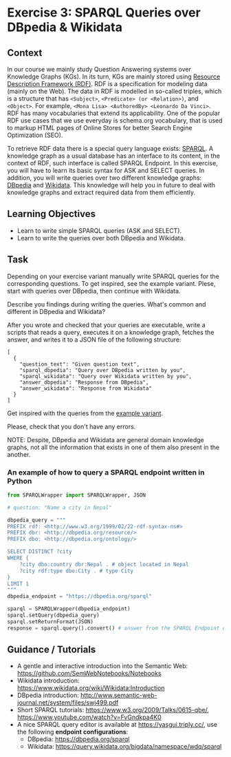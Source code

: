 # Exercise 3: SPARQL Queries over DBpedia & Wikidata

## Context

In our course we mainly study Question Answering systems over Knowledge Graphs (KGs). In its turn, KGs are mainly stored using [Resource Description Framework (RDF)](https://www.w3.org/TR/rdf-syntax-grammar/). RDF is a specification for modeling data (mainly on the Web). The data in RDF is modelled in so-called triples, which is a structure that has `<Subject>`, `<Predicate> (or <Relation>)`, and `<Object>`. For example, `<Mona Lisa> <AuthoredBy> <Leonardo Da Vinci>`. RDF has many vocabularies that extend its applicability. One of the popular RDF use cases that we use everyday is schema.org vocabulary, that is used to markup HTML pages of Online Stores for better Search Engine Optimization (SEO).

To retrieve RDF data there is a special query language exists: [SPARQL](https://www.w3.org/TR/sparql11-overview/). A knowledge graph as a usual database has an interface to its content, in the context of RDF, such interface is called SPARQL Endpoint. In this exercise, you will have to learn its basic syntax for ASK and SELECT queries. In addition, you will write queries over two different knowledge graphs: [DBpedia](https://www.dbpedia.org/) and [Wikidata](https://www.wikidata.org/wiki/Wikidata:Main_Page). This knowledge will help you in future to deal with knowledge graphs and extract required data from them efficiently.


## Learning Objectives

* Learn to write simple SPARQL queries (ASK and SELECT).
* Learn to write the queries over both DBpedia and Wikidata.

## Task

Depending on your exercise variant manually write SPARQL queries for the corresponding questions. To get inspired, see the example variant. Plese, start with queries over DBpedia, then continue with Wikidata.

Describe you findings during writing the queries. What's common and different in DBpedia and Wikidata?

After you wrote and checked that your queries are executable, write a scripts that reads a query, executes it on a knowledge graph, fetches the answer, and writes it to a JSON file of the following structure:

```
[
  {
    "question_text": "Given question text",
    "sparql_dbpedia": "Query over DBpedia written by you",
    "sparql_wikidata": "Query over Wikidata written by you",
    "answer_dbpedia": "Response from DBpedia",
    "answer_wikidata": "Response from Wikidata"
  }
]
```

Get inspired with the queries from the [example variant](https://github.com/Perevalov/qa_chatbots_exercises/blob/7d4984a6e8a218a3f657c83a7235f06e8f12ca9d/exercise_3/variant_example/README.md).

Please, check that you don't have any errors.

NOTE: Despite, DBpedia and Wikidata are general domain knowledge graphs, not all the information that exists in one of them also present in the another.

### An example of how to query a SPARQL endpoint written in Python

```python
from SPARQLWrapper import SPARQLWrapper, JSON

# question: "Name a city in Nepal"

dbpedia_query = """
PREFIX rdf: <http://www.w3.org/1999/02/22-rdf-syntax-ns#>
PREFIX dbr: <http://dbpedia.org/resource/>
PREFIX dbo: <http://dbpedia.org/ontology/> 

SELECT DISTINCT ?city 
WHERE { 
    ?city dbo:country dbr:Nepal . # object located in Nepal
    ?city rdf:type dbo:City . # type City
}
LIMIT 1
"""
dbpedia_endpoint = "https://dbpedia.org/sparql"

sparql = SPARQLWrapper(dbpedia_endpoint)
sparql.setQuery(dbpedia_query)
sparql.setReturnFormat(JSON)
response = sparql.query().convert() # answer from the SPARQL Endpoint of a KG
```

## Guidance / Tutorials

* A gentle and interactive introduction into the Semantic Web: https://github.com/SemWebNotebooks/Notebooks
* Wikidata introduction: https://www.wikidata.org/wiki/Wikidata:Introduction 
* DBpedia introduction: http://www.semantic-web-journal.net/system/files/swj499.pdf
* Short SPARQL tutorials: https://www.w3.org/2009/Talks/0615-qbe/, https://www.youtube.com/watch?v=FvGndkpa4K0
* A nice SPARQL query editor is available at https://yasgui.triply.cc/, use the following **endpoint configurations**:
  * DBpedia: https://dbpedia.org/sparql
  * Wikidata: https://query.wikidata.org/bigdata/namespace/wdq/sparql
